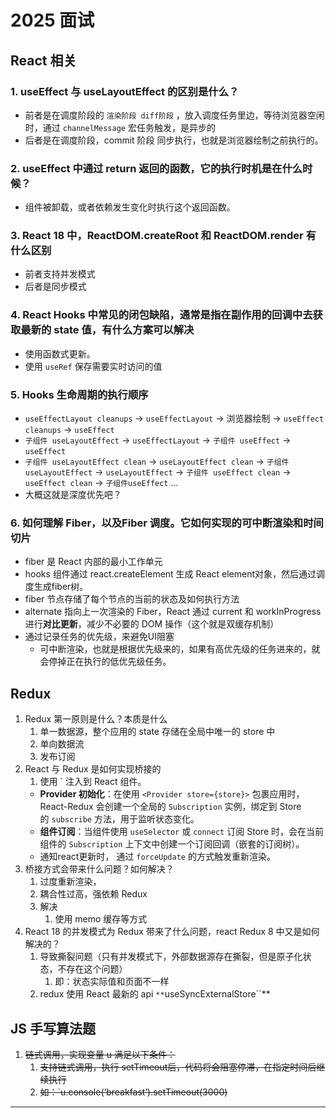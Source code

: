 # 2025 面试

## React 相关

### 1. useEffect 与 useLayoutEffect 的区别是什么？

- 前者是在调度阶段的 `渲染阶段 diff阶段` ，放入调度任务里边，等待浏览器空闲时，通过 `channelMessage` 宏任务触发，是异步的
- 后者是在调度阶段，commit 阶段 同步执行，也就是浏览器绘制之前执行的。

### 2. useEffect 中通过 return 返回的函数，它的执行时机是在什么时候？

- 组件被卸载，或者依赖发生变化时执行这个返回函数。

### 3. React 18 中，ReactDOM.createRoot 和 ReactDOM.render 有什么区别

- 前者支持并发模式
- 后者是同步模式

### 4. React Hooks 中常见的闭包缺陷，通常是指在副作用的回调中去获取最新的 state 值，有什么方案可以解决

- 使用函数式更新。
- 使用 `useRef` 保存需要实时访问的值

### 5. Hooks 生命周期的执行顺序

- `useEffectLayout cleanups` → `useEffectLayout` → 浏览器绘制 → `useEffect cleanups` → `useEffect`
- `子组件 useLayoutEffect` → `useEffectLayout` → `子组件 useEffect` → `useEffect`
- `子组件 useLayoutEffect clean` → `useLayoutEffect clean` → `子组件 useLayoutEffect` → `useLayoutEffect` → `子组件 useEffect clean`  → `useEffect clean` → `子组件useEffect` …
- 大概这就是深度优先吧？

### 6. 如何理解 Fiber，以及Fiber 调度。它如何实现的可中断渲染和时间切片

- fiber 是 React 内部的最小工作单元
- hooks 组件通过 react.createElement 生成 React element对象，然后通过调度生成fiber树。
- fiber 节点存储了每个节点的当前的状态及如何执行方法
- alternate 指向上一次渲染的 Fiber，React 通过 current 和 workInProgress 进行**对比更新**，减少不必要的 DOM 操作（这个就是双缓存机制）
- 通过记录任务的优先级，来避免UI阻塞
    - 可中断渲染，也就是根据优先级来的，如果有高优先级的任务进来的，就会停掉正在执行的低优先级任务。

## Redux

1. Redux 第一原则是什么？本质是什么
    1. 单一数据源，整个应用的 state 存储在全局中唯一的 store 中
    2. 单向数据流
    3. 发布订阅
2. React 与 Redux 是如何实现桥接的
    1. 使用 `<Provider /> 注入到 React 组件。
    - **Provider 初始化**：在使用 `<Provider store={store}>` 包裹应用时，React-Redux 会创建一个全局的 `Subscription` 实例，绑定到 Store 的 `subscribe` 方法，用于监听状态变化。
    - **组件订阅**：当组件使用 `useSelector` 或 `connect` 订阅 Store 时，会在当前组件的 `Subscription` 上下文中创建一个订阅回调（嵌套的订阅树）。
    - 通知react更新时， 通过 `forceUpdate` 的方式触发重新渲染。
3. 桥接方式会带来什么问题？如何解决？
    1. 过度重新渲染，
    2. 耦合性过高，强依赖 Redux 
    3. 解决
        1. 使用 memo 缓存等方式
4. React 18 的并发模式为 Redux 带来了什么问题，react Redux 8 中又是如何解决的？
    1. 导致撕裂问题（只有并发模式下，外部数据源存在撕裂，但是原子化状态，不存在这个问题）
        1. 即：状态实际值和页面不一样
    2. redux 使用 React 最新的 api `**`useSyncExternalStore``** 

## JS 手写算法题

1. ~~链式调用，实现变量 u 满足以下条件：~~
    1. ~~支持链式调用，执行 setTimeout后，代码将会阻塞停滞，在指定时间后继续执行~~
    2. ~~如：`u.console(‘breakfast’).setTimeout(3000)~~

---